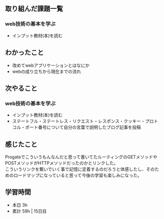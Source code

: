 ## 取り組んだ課題一覧
### web技術の基本を学ぶ
- インプット教材(本)を読む

## わかったこと
- 改めてwebアプリケーションとはなにか
- webの成り立ちから現在までの流れ
  
## 次やること
### web技術の基本を学ぶ
- インプット教材(本)を読む
- ステートフル・ステートレス・リクエスト・レスポンス・クッキー・プロトコル・ポート番号について自分の言葉で説明したブログ記事を投稿

## 感じたこと
Progateでこういうもんなんだと思って書いてたルーティングのGETメソッドやPOSTメソッドがHTTPメソッドだったのかとリンクした。  
こういうリンクを繋いでいく事で記憶に定着するのだろうと体感したし、そのためのロードマップになっていると思って今後の学習も楽しみになった。  

## 学習時間
- 本日 3h
- 累計 59h | 15日目 
